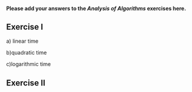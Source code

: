 #### Please add your answers to the ***Analysis of  Algorithms*** exercises here.

## Exercise I

a) linear time


b)quadratic time


c)logarithmic time

## Exercise II



